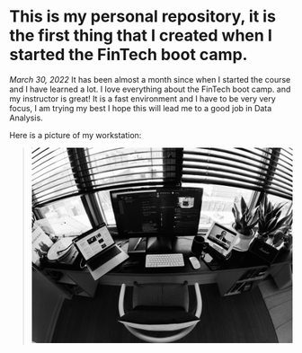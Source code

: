 # This is my personal repository, it is the first thing that I created when I started the FinTech boot camp. 

*March 30, 2022* It has been almost a month since when I started the course and I have learned a lot. I love everything about the FinTech boot camp. and my instructor is great!
It is a fast environment and I have to be very very focus, I am trying my best I hope this will lead me to a good job in Data Analysis. 

Here is a picture of my workstation:
>![working/studying/entertaining from home](Resources/home.JPG)